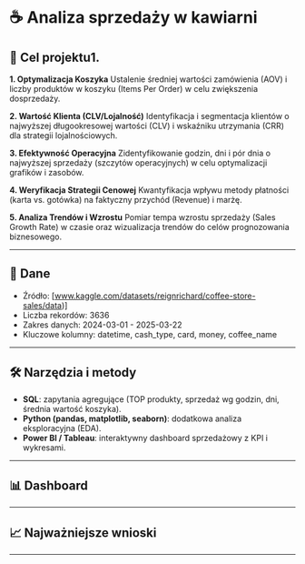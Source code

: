 # ☕ Analiza sprzedaży w kawiarni

## 🎯 Cel projektu1. 
**1. Optymalizacja Koszyka**
Ustalenie średniej wartości zamówienia (AOV) i liczby produktów w koszyku (Items Per Order) w celu zwiększenia dosprzedaży.

**2. Wartość Klienta (CLV/Lojalność)**
Identyfikacja i segmentacja klientów o najwyższej długookresowej wartości (CLV) i wskaźniku utrzymania (CRR) dla strategii lojalnościowych.

**3. Efektywność Operacyjna**
Zidentyfikowanie godzin, dni i pór dnia o najwyższej sprzedaży (szczytów operacyjnych) w celu optymalizacji grafików i zasobów.

**4. Weryfikacja Strategii Cenowej**
Kwantyfikacja wpływu metody płatności (karta vs. gotówka) na faktyczny przychód (Revenue) i marżę.

**5. Analiza Trendów i Wzrostu**
Pomiar tempa wzrostu sprzedaży (Sales Growth Rate) w czasie oraz wizualizacja trendów do celów prognozowania biznesowego.

---

## 📂 Dane
- Źródło: [www.kaggle.com/datasets/reignrichard/coffee-store-sales/data)] 
- Liczba rekordów: 3636
- Zakres danych: 2024-03-01 - 2025-03-22
- Kluczowe kolumny: datetime, cash_type, card, money, coffee_name

---

## 🛠️ Narzędzia i metody
- **SQL**: zapytania agregujące (TOP produkty, sprzedaż wg godzin, dni, średnia wartość koszyka).  
- **Python (pandas, matplotlib, seaborn)**: dodatkowa analiza eksploracyjna (EDA).  
- **Power BI / Tableau**: interaktywny dashboard sprzedażowy z KPI i wykresami.  

---

## 📊 Dashboard


---

## 📈 Najważniejsze wnioski


---
